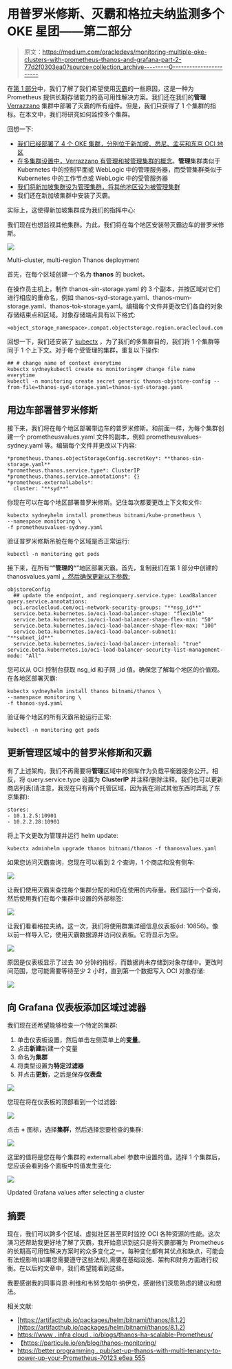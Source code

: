 # 用普罗米修斯、灭霸和格拉夫纳监测多个 OKE 星团——第二部分

> 原文：<https://medium.com/oracledevs/monitoring-multiple-oke-clusters-with-prometheus-thanos-and-grafana-part-2-77d2f0303ea0?source=collection_archive---------0----------------------->

在[第 1 部分](/oracledevs/monitoring-multiple-oke-clusters-with-prometheus-thanos-and-grafana-part-1-df11df7013f1)中，我们了解了我们希望使用[灭霸](https://thanos.io/)的一些原因，这是一种为 Prometheus 提供长期存储能力的高可用性解决方案。我们还在我们的**管理** [Verrazzano](https://verrazzano.io/) 集群中部署了灭霸的所有组件。但是，我们只获得了 1 个集群的指标。在本文中，我们将研究如何监控多个集群。

回想一下:

*   [我们已经部署了 4 个 OKE 集群，分别位于新加坡、悉尼、孟买和东京 OCI 地区](/oracledevs/deploying-a-multi-cluster-verrazzano-using-oke-part-1-d6327d45ba03)
*   [在多集群设置中，Verrazzano 有管理和被管理集群的概念](https://verrazzano.io/docs/concepts/verrazzanomulticluster/)。**管理**集群类似于 Kubernetes 中的控制平面或 WebLogic 中的管理服务器，而受管集群类似于 Kubernetes 中的工作节点或 WebLogic 中的受管服务器
*   [我们将新加坡集群设为管理集群，将其他地区设为被管理集群](/oracledevs/deploying-a-multi-cluster-verrazzano-using-oke-part-2-93d2438f7eef)
*   我们还在新加坡集群中安装了灭霸。

实际上，这使得新加坡集群成为我们的指挥中心:

我们现在也想监视其他集群。为此，我们将在每个地区安装带灭霸边车的普罗米修斯。

![](img/01b1589117c28e9c13d0f8d1794d3c3d.png)

Multi-cluster, multi-region Thanos deployment

首先，在每个区域创建一个名为 **thanos** 的 bucket。

在操作员主机上，制作 thanos-sin-storage.yaml 的 3 个副本，并按区域对它们进行相应的重命名，例如 thanos-syd-storage.yaml、thanos-mum-storage.yaml、thanos-tok-storage.yaml。编辑每个文件并更改它们各自的对象存储结束点和区域。对象存储端点具有以下格式:

```
<object_storage_namespace>.compat.objectstorage.region.oraclecloud.com
```

回想一下，我们还安装了 [kubectx](https://github.com/ahmetb/kubectx) ，为了我们的多集群目的，我们将 1 个集群等同于 1 个上下文。对于每个受管理的集群，重复以下操作:

```
## # change name of context everytime
kubectx sydneykubectl create ns monitoring## change file name everytime
kubectl -n monitoring create secret generic thanos-objstore-config --from-file=thanos-syd-storage.yaml=thanos-syd-storage.yaml
```

## 用边车部署普罗米修斯

接下来，我们将在每个地区部署带边车的普罗米修斯。和前面一样，为每个集群创建一个 prometheusvalues.yaml 文件的副本，例如 prometheusvalues-sydney.yaml 等。编辑每个文件并更改以下内容:

```
*prometheus.thanos.objectStorageConfig.secretKey*: **thanos-sin-storage.yaml**
*prometheus.thanos.service.type*: ClusterIP
*prometheus.thanos.service.annotations*: {}
*prometheus.externalLabels*:
  cluster: "**syd**"
```

你现在可以在每个地区部署普罗米修斯。记住每次都要更改上下文和文件:

```
kubectx sydneyhelm install prometheus bitnami/kube-prometheus \
--namespace monitoring \
-f prometheusvalues-sydney.yaml
```

验证普罗米修斯吊舱在每个区域是否正常运行:

```
kubectl -n monitoring get pods
```

接下来，在所有“**”管理的“**”地区部署灭霸。首先，复制我们在第 1 部分中创建的 thanosvalues.yaml [，然后确保更新以下参数:](/oracledevs/monitoring-multiple-oke-clusters-with-prometheus-thanos-and-grafana-part-1-df11df7013f1)

```
objstoreConfig
  ## update the endpoint, and regionquery.service.type: LoadBalancer
query.service.annotations:
  oci.oraclecloud.com/oci-network-security-groups: "**nsg_id**"
  service.beta.kubernetes.io/oci-load-balancer-shape: "flexible"
  service.beta.kubernetes.io/oci-load-balancer-shape-flex-min: "50"
  service.beta.kubernetes.io/oci-load-balancer-shape-flex-max: "100"
  service.beta.kubernetes.io/oci-load-balancer-subnet1: "**subnet_id**"
  service.beta.kubernetes.io/oci-load-balancer-internal: "true"   service.beta.kubernetes.io/oci-load-balancer-security-list-management-mode: "All"
```

您可以从 OCI 控制台获取 nsg_id 和子网 _id 值。确保您了解每个地区的价值观。在各地区部署灭霸:

```
kubectx sydneyhelm install thanos bitnami/thanos \
--namespace monitoring \
-f thanos-syd.yaml
```

验证每个地区的所有灭霸吊舱运行正常:

```
kubectl -n monitoring get pods
```

## 更新管理区域中的普罗米修斯和灭霸

有了上述架构，我们不再需要将**管理**区域中的侧车作为负载平衡器服务公开。相反，将 query.service.type 设置为 **ClusterIP** 并注释/删除注释。我们也可以更新商店列表(请注意，我现在只有两个托管区域，因为我在测试其他东西时弄乱了东京集群):

```
stores:
- 10.1.2.5:10901
- 10.2.2.28:10901
```

将上下文更改为管理并运行 helm update:

```
kubectx adminhelm upgrade thanos bitnami/thanos -f thanosvalues.yaml
```

如果您访问灭霸查询，您现在可以看到 2 个查询，1 个商店和没有侧车:

![](img/281f802f10cd47a91a1cab183ca75b88.png)

让我们使用灭霸来查找每个集群分配的和仍在使用的内存量。我们运行一个查询，然后使用我们在每个集群中设置的外部标签:

![](img/cd55b7e3ac11fafd1c6ca9514b523606.png)

让我们看看格拉夫纳。这一次，我们将使用群集详细信息仪表板(id: 10856)。像以前一样导入它，使用灭霸数据源并访问仪表板。它将显示为空。

![](img/64e3d03277f8bffb9cbd1337bb8e9f64.png)

原因是仪表板显示了过去 30 分钟的指标，而数据尚未存储到对象存储中。更改时间范围，您可能需要等待至少 2 小时，直到第一个数据写入 OCI 对象存储:

![](img/4ae0540417ec30d62a03686f5afd6518.png)

## 向 Grafana 仪表板添加区域过滤器

我们现在还希望能够检查一个特定的集群:

1.  单击仪表板设置，然后单击左侧菜单上的**变量**。
2.  点击**新建**新建一个变量
3.  命名为**集群**
4.  将类型设置为**特定过滤器**
5.  并点击**更新**，之后是保存**仪表盘**

![](img/4f4e88153d9261a8c8e9a23f2e992017.png)

您现在将在仪表板的顶部看到一个过滤器:

![](img/fe3197fc8e1a8134e6b5c0eb708aeefa.png)

点击 **+** 图标，选择**集群**，然后选择您要检查的集群:

![](img/f693dea65ab1c7cdfcb871a0f49cd382.png)

这里的值将是您在每个集群的 externalLabel 参数中设置的值。选择 1 个集群后，您应该会看到各个面板中的值发生变化:

![](img/92cda988caf423d16ba90bb5b60371bc.png)

Updated Grafana values after selecting a cluster

## 摘要

现在，我们可以跨多个区域、虚拟社区甚至同时监控 OCI 各种资源的性能。这次演习还帮助我更好地了解了灭霸，我开始意识到这只是将灭霸部署为 Prometheus 的长期高可用性解决方案时的众多变化之一。每种变化都有其优点和缺点，可能会有法规影响(如果您需要遵守这些法规),需要在基础设施、架构和财务方面进行权衡。在以后的文章中，我们希望能看到这些。

我要感谢我的同事肖恩·利维和韦努戈帕尔·纳伊克，感谢他们深思熟虑的建议和想法。

相关文献:

*   [https://artifacthub.io/packages/helm/bitnami/thanos/8.1.2](https://artifacthub.io/packages/helm/bitnami/thanos/8.1.2)
*   [https://www . infra cloud . io/blogs/thanos-ha-scalable-Prometheus/](https://www.infracloud.io/blogs/thanos-ha-scalable-prometheus/)
*   【https://particule.io/en/blog/thanos-monitoring/ 
*   [https://better programming . pub/set-up-thanos-with-multi-tenancy-to-power-up-your-Prometheus-70123 e6ea 555](https://betterprogramming.pub/set-up-thanos-with-multi-tenancy-to-power-up-your-prometheus-70123e6ea555)